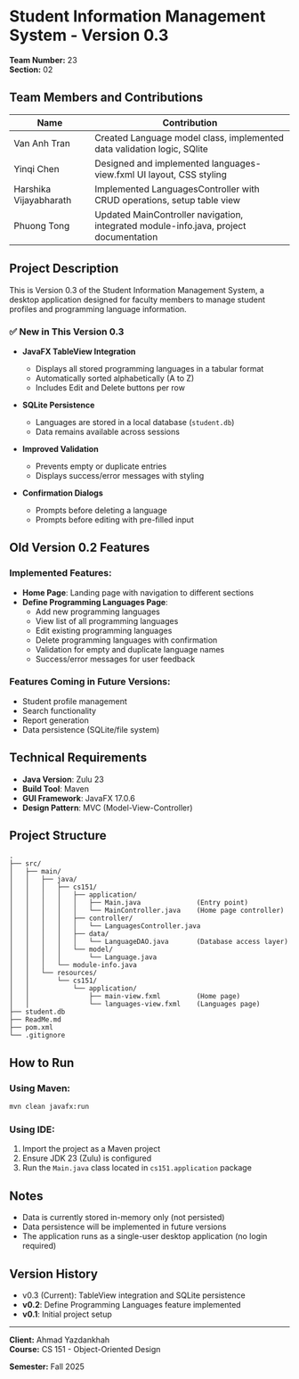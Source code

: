 # Student Information Management System - Version 0.3

**Team Number:** 23  
**Section:** 02

## Team Members and Contributions

| Name | Contribution |
|------|--------------|
| Van Anh Tran | Created Language model class, implemented data validation logic, SQlite |
| Yinqi Chen | Designed and implemented languages-view.fxml UI layout, CSS styling |
| Harshika Vijayabharath | Implemented LanguagesController with CRUD operations, setup table view|
| Phuong Tong | Updated MainController navigation, integrated module-info.java, project documentation |

## Project Description

This is Version 0.3 of the Student Information Management System, a desktop application designed for faculty members to manage student profiles and programming language information.
### ✅ New in This Version 0.3

- **JavaFX TableView Integration**
  - Displays all stored programming languages in a tabular format
  - Automatically sorted alphabetically (A to Z)
  - Includes Edit and Delete buttons per row

- **SQLite Persistence**
  - Languages are stored in a local database (`student.db`)
  - Data remains available across sessions

- **Improved Validation**
  - Prevents empty or duplicate entries
  - Displays success/error messages with styling

- **Confirmation Dialogs**
  - Prompts before deleting a language
  - Prompts before editing with pre-filled input
## Old Version 0.2 Features

### Implemented Features:
- **Home Page**: Landing page with navigation to different sections
- **Define Programming Languages Page**: 
  - Add new programming languages
  - View list of all programming languages
  - Edit existing programming languages
  - Delete programming languages with confirmation
  - Validation for empty and duplicate language names
  - Success/error messages for user feedback

### Features Coming in Future Versions:
- Student profile management
- Search functionality
- Report generation
- Data persistence (SQLite/file system)

## Technical Requirements

- **Java Version**: Zulu 23
- **Build Tool**: Maven
- **GUI Framework**: JavaFX 17.0.6
- **Design Pattern**: MVC (Model-View-Controller)

## Project Structure

```
.
├── src/
│   ├── main/
│   │   ├── java/
│   │   │   ├── cs151/
│   │   │   │   ├── application/
│   │   │   │   │   ├── Main.java              (Entry point)
│   │   │   │   │   └── MainController.java    (Home page controller)
│   │   │   │   ├── controller/
│   │   │   │   │   └── LanguagesController.java
│   │   │   │   ├── data/
│   │   │   │   │   └── LanguageDAO.java       (Database access layer)
│   │   │   │   └── model/
│   │   │   │       └── Language.java
│   │   │   └── module-info.java
│   │   └── resources/
│   │       └── cs151/
│   │           └── application/
│   │               ├── main-view.fxml         (Home page)
│   │               └── languages-view.fxml    (Languages page)
├── student.db
├── ReadMe.md
├── pom.xml
└── .gitignore

```

## How to Run

### Using Maven:
```bash
mvn clean javafx:run
```

### Using IDE:
1. Import the project as a Maven project
2. Ensure JDK 23 (Zulu) is configured
3. Run the `Main.java` class located in `cs151.application` package

## Notes

- Data is currently stored in-memory only (not persisted)
- Data persistence will be implemented in future versions
- The application runs as a single-user desktop application (no login required)

## Version History
- v0.3 (Current): TableView integration and SQLite persistence
- **v0.2**: Define Programming Languages feature implemented
- **v0.1**: Initial project setup

---

**Client:** Ahmad Yazdankhah  
**Course:** CS 151 - Object-Oriented Design  

**Semester:** Fall 2025


